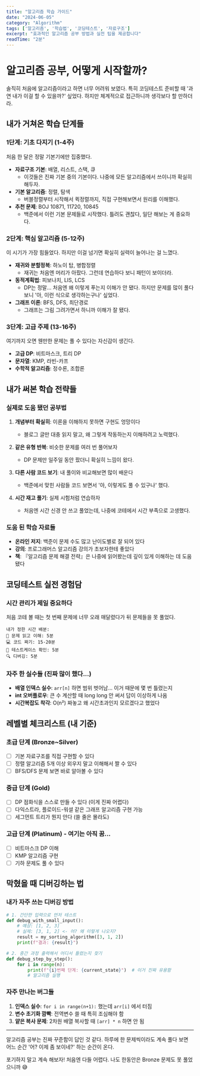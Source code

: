 ```yaml
---
title: "알고리즘 학습 가이드"
date: "2024-06-05"
category: "Algorithm"
tags: ['알고리즘', '학습법', '코딩테스트', '자료구조']
excerpt: "효과적인 알고리즘 공부 방법과 실전 팁을 제공합니다"
readTime: "2분"
---
```


# 알고리즘 공부, 어떻게 시작할까?

솔직히 처음에 알고리즘이라고 하면 너무 어려워 보였다. 특히 코딩테스트 준비할 때 '과연 내가 이걸 할 수 있을까?' 싶었다. 하지만 체계적으로 접근하니까 생각보다 할 만하더라.

## 내가 거쳐온 학습 단계들

### 1단계: 기초 다지기 (1-4주)
처음 한 달은 정말 기본기에만 집중했다.

- **자료구조 기본**: 배열, 리스트, 스택, 큐
  - 이것들은 진짜 기본 중의 기본이다. 나중에 모든 알고리즘에서 쓰이니까 확실히 해두자.
- **기본 알고리즘**: 정렬, 탐색
  - 버블정렬부터 시작해서 퀵정렬까지, 직접 구현해보면서 원리를 이해했다.
- **추천 문제**: BOJ 10871, 11720, 10845
  - 백준에서 이런 기본 문제들로 시작했다. 틀려도 괜찮다, 일단 해보는 게 중요하다.

### 2단계: 핵심 알고리즘 (5-12주)  
이 시기가 가장 힘들었다. 하지만 이걸 넘기면 확실히 실력이 늘어나는 걸 느꼈다.

- **재귀와 분할정복**: 하노이 탑, 병합정렬
  - 재귀는 처음엔 머리가 아팠다. 그런데 연습하다 보니 패턴이 보이더라.
- **동적계획법**: 피보나치, LIS, LCS
  - DP는 정말... 처음엔 왜 이렇게 푸는지 이해가 안 됐다. 하지만 문제를 많이 풀다 보니 '아, 이런 식으로 생각하는구나' 싶었다.
- **그래프 이론**: BFS, DFS, 최단경로
  - 그래프는 그림 그려가면서 하니까 이해가 잘 됐다.

### 3단계: 고급 주제 (13-16주)
여기까지 오면 웬만한 문제는 풀 수 있다는 자신감이 생긴다.

- **고급 DP**: 비트마스크, 트리 DP
- **문자열**: KMP, 라빈-카프
- **수학적 알고리즘**: 정수론, 조합론

## 내가 써본 학습 전략들

### 실제로 도움 됐던 공부법

1. **개념부터 확실히**: 이론을 이해하지 못하면 구현도 엉망이다
   - 블로그 글만 대충 읽지 말고, 왜 그렇게 작동하는지 이해하려고 노력했다.

2. **같은 유형 반복**: 비슷한 문제를 여러 번 풀어보자
   - DP 문제만 일주일 동안 팠더니 확실히 느낌이 왔다.

3. **다른 사람 코드 보기**: 내 풀이와 비교해보면 많이 배운다
   - 백준에서 맞힌 사람들 코드 보면서 '아, 이렇게도 풀 수 있구나' 했다.

4. **시간 재고 풀기**: 실제 시험처럼 연습하자
   - 처음엔 시간 신경 안 쓰고 풀었는데, 나중에 코테에서 시간 부족으로 고생했다.

### 도움 된 학습 자료들

- **온라인 저지**: 백준이 문제 수도 많고 난이도별로 잘 되어 있다
- **강의**: 프로그래머스 알고리즘 강의가 초보자한테 좋았다
- **책**: 『알고리즘 문제 해결 전략』은 나중에 읽어봤는데 깊이 있게 이해하는 데 도움 됐다

## 코딩테스트 실전 경험담

### 시간 관리가 제일 중요하다

처음 코테 볼 때는 첫 번째 문제에 너무 오래 매달렸다가 뒤 문제들을 못 풀었다.

```
내가 정한 시간 배분:
📝 문제 읽고 이해: 5분
💻 코드 짜기: 15-20분  
🧪 테스트케이스 확인: 5분
🔍 디버깅: 5분
```

### 자주 한 실수들 (진짜 많이 했다...)

- **배열 인덱스 실수**: `arr[n]` 하면 범위 벗어남... 이거 때문에 몇 번 틀렸는지
- **int 오버플로우**: 큰 수 계산할 때 long long 안 써서 답이 이상하게 나옴
- **시간복잡도 착각**: O(n²) 짜놓고 왜 시간초과인지 모르겠다고 했었다

## 레벨별 체크리스트 (내 기준)

### 초급 단계 (Bronze~Silver)
- [ ] 기본 자료구조를 직접 구현할 수 있다
- [ ] 정렬 알고리즘 5개 이상 외우지 말고 이해해서 짤 수 있다
- [ ] BFS/DFS 문제 보면 바로 알아볼 수 있다

### 중급 단계 (Gold)  
- [ ] DP 점화식을 스스로 만들 수 있다 (이게 진짜 어렵다)
- [ ] 다익스트라, 플로이드-워셜 같은 그래프 알고리즘 구현 가능
- [ ] 세그먼트 트리가 뭔지 안다 (쓸 줄은 몰라도)

### 고급 단계 (Platinum) - 여기는 아직 꿈...
- [ ] 비트마스크 DP 이해
- [ ] KMP 알고리즘 구현
- [ ] 기하 문제도 풀 수 있다

## 막혔을 때 디버깅하는 법

### 내가 자주 쓰는 디버깅 방법

```python
# 1. 간단한 입력으로 먼저 테스트
def debug_with_small_input():
    # 예상: [1, 2, 3]
    # 실제: [3, 1, 2] <- 어? 왜 이렇게 나오지?
    result = my_sorting_algorithm([3, 1, 2])
    print(f"결과: {result}")

# 2. 중간 과정 출력해서 어디서 틀렸는지 찾기
def debug_step_by_step():
    for i in range(n):
        print(f"{i}번째 단계: {current_state}")  # 이거 진짜 유용함
        # 알고리즘 실행
```

### 자주 만나는 버그들

1. **인덱스 실수**: `for i in range(n+1):` 했는데 `arr[i]` 에서 터짐
2. **변수 초기화 깜빡**: 전역변수 쓸 때 특히 조심해야 함
3. **얕은 복사 문제**: 2차원 배열 복사할 때 `[arr] * n` 하면 안 됨

---

알고리즘 공부는 진짜 꾸준함이 답인 것 같다. 하루에 한 문제씩이라도 계속 풀다 보면 어느 순간 '어? 이제 좀 보이네?' 하는 순간이 온다. 

포기하지 말고 계속 해보자! 처음엔 다들 어렵다. 나도 한동안은 Bronze 문제도 못 풀었으니까 😅